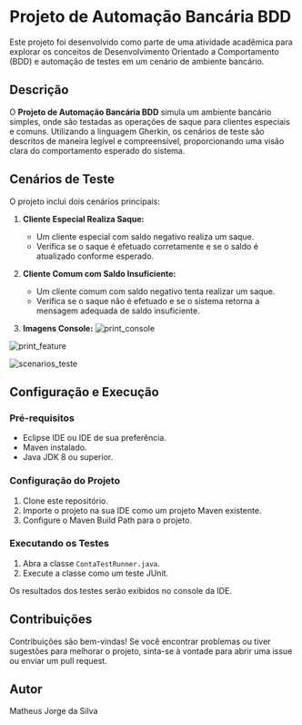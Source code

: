 # Projeto de Automação Bancária BDD

Este projeto foi desenvolvido como parte de uma atividade acadêmica para explorar os conceitos de Desenvolvimento Orientado a Comportamento (BDD) e automação de testes em um cenário de ambiente bancário.

## Descrição

O **Projeto de Automação Bancária BDD** simula um ambiente bancário simples, onde são testadas as operações de saque para clientes especiais e comuns. Utilizando a linguagem Gherkin, os cenários de teste são descritos de maneira legível e compreensível, proporcionando uma visão clara do comportamento esperado do sistema.

## Cenários de Teste

O projeto inclui dois cenários principais:

1. **Cliente Especial Realiza Saque:**
   - Um cliente especial com saldo negativo realiza um saque.
   - Verifica se o saque é efetuado corretamente e se o saldo é atualizado conforme esperado.

2. **Cliente Comum com Saldo Insuficiente:**
   - Um cliente comum com saldo negativo tenta realizar um saque.
   - Verifica se o saque não é efetuado e se o sistema retorna a mensagem adequada de saldo insuficiente.
     
3. **Imagens Console:**
![print_console](https://github.com/MathJorge23/ContaBancaria/assets/108235675/d51f2b0d-a480-4d9e-9c09-86be3a0f2878)

![print_feature](https://github.com/MathJorge23/ContaBancaria/assets/108235675/aa9e3cf8-3125-4a5b-808b-b73eb268fa15)

![scenarios_teste](https://github.com/MathJorge23/ContaBancaria/assets/108235675/4b629b4f-03a5-4645-b6bd-ddcfa7913150)

## Configuração e Execução

### Pré-requisitos

- Eclipse IDE ou IDE de sua preferência.
- Maven instalado.
- Java JDK 8 ou superior.

### Configuração do Projeto

1. Clone este repositório.
2. Importe o projeto na sua IDE como um projeto Maven existente.
3. Configure o Maven Build Path para o projeto.

### Executando os Testes

1. Abra a classe `ContaTestRunner.java`.
2. Execute a classe como um teste JUnit.

Os resultados dos testes serão exibidos no console da IDE.

## Contribuições

Contribuições são bem-vindas! Se você encontrar problemas ou tiver sugestões para melhorar o projeto, sinta-se à vontade para abrir uma issue ou enviar um pull request.

## Autor

Matheus Jorge da Silva






